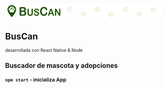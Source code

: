 ![buscan](https://github.com/HugoFucksmann/buscadorMascota_frontend/blob/master/assets/banner.png)
# BusCan

desarrollada con React Native & Node

## Buscador de mascota y adopciones
### `npm start` - inicializa App
